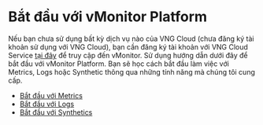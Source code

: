 # Bắt đầu với vMonitor Platform

Nếu bạn chưa sử dụng bất kỳ dịch vụ nào của VNG Cloud (chưa đăng ký tài khoản sử dụng với VNG Cloud), bạn cần đăng ký tài khoản với VNG Cloud Service [tại đây](https://register.vngcloud.vn/signup) để truy cập đến vMonitor. Sử dụng hướng dẫn dưới đây để bắt đầu với vMonitor Platform. Bạn sẽ học cách bắt đầu làm việc với Metrics, Logs hoặc Synthetic thông qua những tính năng mà chúng tôi cung cấp.

* [Bắt đầu với Metrics](https://docs.vngcloud.vn/vng-cloud-document/vn/vmonitor-platform/bat-dau-voi-vmonitor-platform/bat-dau-voi-metrics)
* [Bắt đầu với Logs](https://docs.vngcloud.vn/vng-cloud-document/vn/vmonitor-platform/bat-dau-voi-vmonitor-platform/bat-dau-voi-logs)
* [Bắt đầu với Synthetics](https://docs.vngcloud.vn/vng-cloud-document/vn/vmonitor-platform/bat-dau-voi-vmonitor-platform/bat-dau-voi-synthetic)
